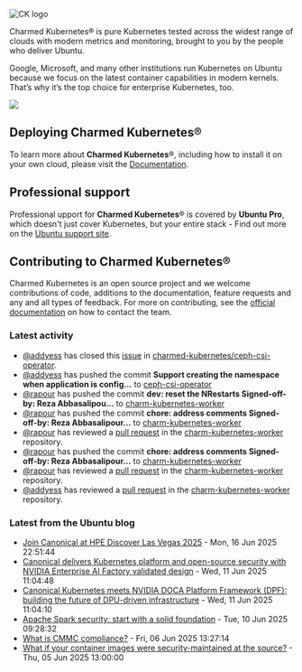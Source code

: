 ![CK logo](https://assets.ubuntu.com/v1/451d4cf4-Charmed+Kubernetes_RGB_onWhite_2022.svg)

Charmed Kubernetes® is pure Kubernetes tested across the widest range of clouds with modern metrics and monitoring, brought to you by the people who deliver Ubuntu.

Google, Microsoft, and many other institutions run Kubernetes on Ubuntu because we focus on the latest container capabilities in modern kernels. That’s why it’s the top choice for enterprise Kubernetes, too.

![](https://assets.ubuntu.com/v1/843c77b6-juju-at-a-glace.svg)

## Deploying Charmed Kubernetes®

To learn more about **Charmed Kubernetes**®, including how to install it on your own cloud, please visit the [Documentation][docs].

## Professional support

Professional upport for **Charmed Kubernetes**® is covered by **Ubuntu Pro**, which doesn't just cover Kubernetes, but your entire stack - Find out more on the [Ubuntu support site](https://ubuntu.com/support).

## Contributing to Charmed Kubernetes®

Charmed Kubernetes is an open source project and we welcome contributions of code, additions to the documentation, feature requests and any and all types of feedback. For more on contributing, see the [official documentation][get-in-touch] on how to contact the team.

<!-- LINKS -->
[docs]: https://ubuntu.com/kubernetes/docs
[get-in-touch]: https://ubuntu.com/kubernetes/docs/get-in-touch

### Latest activity

<!-- activity starts -->
 - [@addyess](https://github.com/addyess) has closed this [issue](https://github.com/charmed-kubernetes/ceph-csi-operator/issues/46) in [charmed-kubernetes/ceph-csi-operator](https://api.github.com/repos/charmed-kubernetes/ceph-csi-operator).
 - [@addyess](https://github.com/addyess) has pushed the commit **Support creating the namespace when application is config...** to [ceph-csi-operator](https://github.com/charmed-kubernetes/ceph-csi-operator)
 - [@rapour](https://github.com/rapour) has pushed the commit **dev: reset the NRestarts  Signed-off-by: Reza Abbasalipou...** to [charm-kubernetes-worker](https://github.com/charmed-kubernetes/charm-kubernetes-worker)
 - [@rapour](https://github.com/rapour) has pushed the commit **chore: address comments  Signed-off-by: Reza Abbasalipour...** to [charm-kubernetes-worker](https://github.com/charmed-kubernetes/charm-kubernetes-worker)
 - [@rapour](https://github.com/rapour) has reviewed a [pull request](https://github.com/charmed-kubernetes/charm-kubernetes-worker/pull/192) in the [charm-kubernetes-worker](https://github.com/charmed-kubernetes/charm-kubernetes-worker) repository.
 - [@rapour](https://github.com/rapour) has pushed the commit **chore: address comments  Signed-off-by: Reza Abbasalipour...** to [charm-kubernetes-worker](https://github.com/charmed-kubernetes/charm-kubernetes-worker)
 - [@rapour](https://github.com/rapour) has reviewed a [pull request](https://github.com/charmed-kubernetes/charm-kubernetes-worker/pull/192) in the [charm-kubernetes-worker](https://github.com/charmed-kubernetes/charm-kubernetes-worker) repository.
 - [@addyess](https://github.com/addyess) has reviewed a [pull request](https://github.com/charmed-kubernetes/charm-kubernetes-worker/pull/192) in the [charm-kubernetes-worker](https://github.com/charmed-kubernetes/charm-kubernetes-worker) repository.
<!-- activity ends -->

<!-- roadmap starts -->

<!-- roadmap ends -->

### Latest from the Ubuntu blog

<!-- blog starts -->
* [Join Canonical at HPE Discover Las Vegas 2025](https://ubuntu.com//blog/canonical-at-hpe-discover-las-vegas-2025) - Mon, 16 Jun 2025 22:51:44 
* [Canonical delivers Kubernetes platform and open-source security with NVIDIA Enterprise AI Factory validated design](https://ubuntu.com//blog/canonical-delivers-kubernetes-platform-and-open-source-security-with-nvidia-enterprise-ai-factory-validated-design) - Wed, 11 Jun 2025 11:04:48 
* [Canonical Kubernetes meets NVIDIA DOCA Platform Framework (DPF): building the future of DPU-driven infrastructure](https://ubuntu.com//blog/canonical-kubernetes-meets-nvidia-doca-platform-framework-dpf-building-the-future-of-dpu-driven-infrastructure) - Wed, 11 Jun 2025 11:04:10 
* [Apache Spark security: start with a solid foundation](https://ubuntu.com//blog/apache-spark-security-start-with-a-solid-foundation) - Tue, 10 Jun 2025 09:28:32 
* [What is CMMC compliance?](https://ubuntu.com//blog/what-is-cmmc-compliance) - Fri, 06 Jun 2025 13:27:14 
* [What if your container images were security-maintained at the source?](https://ubuntu.com//blog/what-if-your-container-images-were-security-maintained-at-the-source) - Thu, 05 Jun 2025 13:00:00 
<!-- blog ends -->
